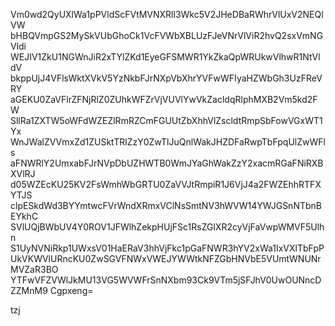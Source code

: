 Vm0wd2QyUXlWa1pPVldScFVtMVNXRll3Wkc5V2JHeDBaRWhrVlUxV2NEQlVW
bHBQVmpGS2MySkVUbGhoCk1VcFVWbXBLUzFJeVNrVlViR2hvQ2sxVmNGVldi
WEJIV1ZkU1NGWnJiR2xTYlZKd1EyeGFSMWR1YkZkaQpWRUkwVlhwR1NtVldV
bkppUjJ4VFlsWktXVkV5YzNkbFJrNXpVbXhrYVFwWFIyaHZWbGh3UzFReVRY
aGEKU0ZaVFlrZFNjRlZ0ZUhkWFZrVjVUVlYwVkZacldqRlphMXB2Vm5kd2FW
SllRa1ZXTW5oWFdWZEZlRmRZCmFGUUtZbXhhVlZscldtRmpSbFowVGxWT1Yx
WnJWalZVVmxZd1ZUSktTRlZzY0ZwTlJuQnlWakJHZDFaRwpTbFpqUlZwWFls
aFNWRlY2UmxabFJrNVpDbUZHWTB0WmJYaGhWakZzY2xacmRGaFNiRXBXVlRJ
d05WZEcKU25KV2FsWmhWbGRTU0ZaVVJtRmpiR1J6VjJ4a2FWZEhhRTFXYTJS
clpESkdWd3BYYmtwcFVrWndXRmxVClNsSmtNV3hWVW14YWJGSnNTbnBEYkhC
SVlUQjBWbUV4Y0ROV1JFWlhZekpHUjFSc1RsZGlXR2cyVjFaVwpWMVF5Ulhn
S1UyNVNiRkp1UWxsV01HaERaV3hhVjFkc1pGaFNWR3hYV2xWa1IxVXlTbFpP
UkVKWVlURncKU0ZwSGVFNWxVWEJYWWtkNFZGbHNVbE5VUmtWNUNrMVZaR3BO
YTFwVFZVWlJkMU13VG5WVWFrSnNXbm93Ck9VTm5jSFJhV0UwOUNncDZZMnM9
Cgpxeng=

tzj